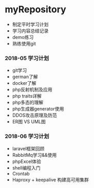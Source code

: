 # myRepository

- 制定平时学习计划
- 学习内容总结记录
- demo练习
- 熟练使用git


### 2018-05 学习计划
- git学习
- german了解
- docker了解
- php反射机制及应用
- php traits详解
- php多态的理解
- php生成器generator使用
- DDOS攻击原理及防范
- ER图 VS UML图

### 2018-06 学习计划
- laravel框架回顾
- RabbitMq学习&&使用
- phpExcel体验
- shell编程入门
- Crontab
- Haproxy + keepalive 构建高可用集群


